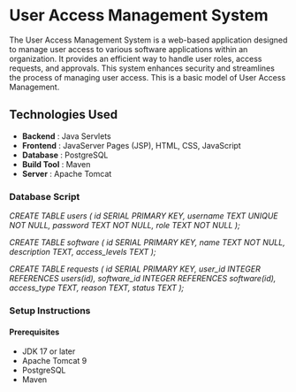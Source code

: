 # User Access Management System

The User Access Management System is a web-based application designed to manage user access to various software applications within an organization. It provides an efficient way to handle user roles, access requests, and approvals. This system enhances security and streamlines the process of managing user access. This is a basic model of User Access Management.


## Technologies Used

- **Backend** : Java Servlets
- **Frontend** : JavaServer Pages (JSP), HTML, CSS,   JavaScript
- **Database** : PostgreSQL
- **Build Tool** : Maven
- **Server** : Apache Tomcat


### Database Script

 *CREATE TABLE users (
    id SERIAL PRIMARY KEY,
    username TEXT UNIQUE NOT NULL,
    password TEXT NOT NULL,
    role TEXT NOT NULL
);*

 *CREATE TABLE software (
    id SERIAL PRIMARY KEY,
    name TEXT NOT NULL,
    description TEXT,
    access_levels TEXT
);*

 *CREATE TABLE requests (
    id SERIAL PRIMARY KEY,
    user_id INTEGER REFERENCES users(id),
    software_id INTEGER REFERENCES software(id),
    access_type TEXT,
    reason TEXT,
    status TEXT
);*
### Setup Instructions
#### Prerequisites
- JDK 17 or later
- Apache Tomcat 9
- PostgreSQL
- Maven

